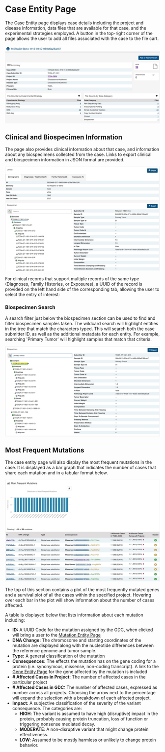 # Case Entity Page

The Case Entity page displays case details including the project and disease information, data files that are available for that case, and the experimental strategies employed. A button in the top-right corner of the page allows the user to add all files associated with the case to the file cart.

[![Case Entity Page](images/gdc-case-entity-page.png)](images/gdc-case-entity-page.png "Click to see the full image.")

## Clinical and Biospecimen Information

The page also provides clinical information about that case, and information about any biospecimens collected from the case. Links to export clinical and biospecimen information in JSON format are provided.

[![Case Entity Page, Clinical and Biospecimen](images/gdc-case-clinical-biospecimen.png)](images/gdc-case-clinical-biospecimen.png "Click to see the full image.")

For clinical records that support multiple records of the same type (Diagnoses, Family Histories, or Exposures), a UUID of the record is provided on the left hand side of the corresponding tab, allowing the user to select the entry of interest:

### Biospecimen Search

A search filter just below the biospecimen section can be used to find and filter biospecimen samples taken.  The wildcard search will highlight entities in the tree that match the characters typed.  This will search both the case submitter ID, as well as the additional metadata for each entity.  For example, searching 'Primary Tumor' will highlight samples that match that criteria.

[![Biospecimen Search](images/gdc-case-biospecimen-search.png)](images/gdc-case-biospecimen-search.png "Click to see the full image.")

## Most Frequent Mutations

The case entity page will also display the most frequent mutations in the case.  It is displayed as a bar graph that indicates the number of cases that share each mutation and in a tabular format below.  

[![Most Frequent Mutations](images/gdc-case-most-frequent-mutations.png)](images/gdc-case-most-frequent-mutations.png "Click to see the full image.")

The top of this section contains a plot of the most frequently mutated genes and a survival plot of all the cases within the specified project.  Hovering over each bar in the plot will show information about the number of cases affected.

A table is displayed below that lists information about each mutation including:

* __ID:__ A UUID Code for the mutation assigned by the GDC, when clicked will bring a user to the [Mutation Entity Page](MutationEntity.md)
* __DNA Change:__ The chromosome and starting coordinates of the mutation are displayed along with the nucleotide differences between the reference genome and tumor sample.  
* __Type:__ A general classification of the mutation
* __Consequences:__ The effects the mutation has on the gene coding for a protein (i.e. synonymous, missense, non-coding transcript).  A link to the [Gene Entity Page](GeneEntity.md) for the gene affected by the mutation is included
* __# Affected Cases in Project:__ The number of affected cases in the particular project
* __# Affected Cases in GDC:__ The number of affected cases, expressed as number across all projects. Choosing the arrow next to the percentage will expand the selection with a breakdown of each affected project.
* __Impact:__ A subjective classification of the severity of the variant consequence. The categories are:
  * __HIGH__: The variant is assumed to have high (disruptive) impact in the protein, probably causing protein truncation, loss of function or triggering nonsense mediated decay.
  * __MODERATE__: A non-disruptive variant that might change protein effectiveness.
  * __LOW__: Assumed to be mostly harmless or unlikely to change protein behavior.
